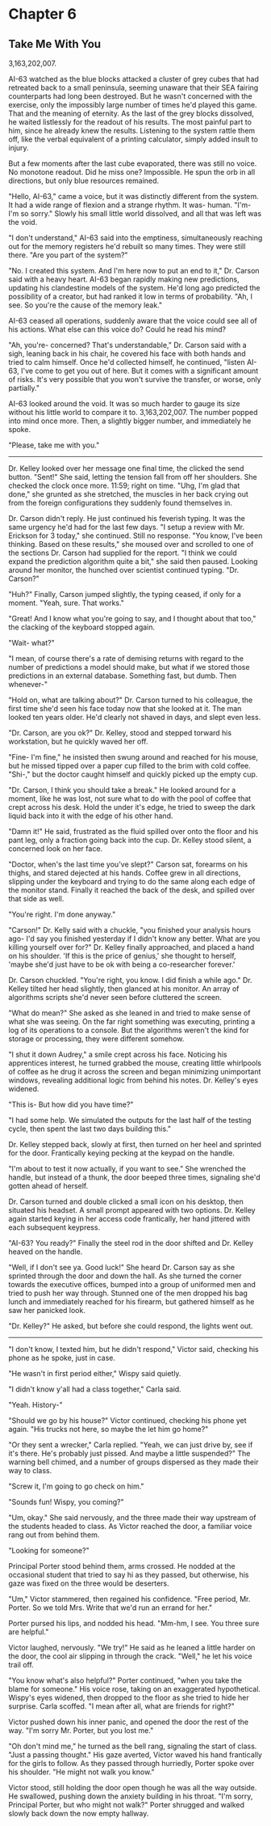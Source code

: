 # Chapter 6
## Take Me With You

3,163,202,007. 

AI-63 watched as the blue blocks attacked a cluster of grey cubes that had retreated back to a small peninsula, seeming unaware that their SEA fairing counterparts had long been destroyed. But he wasn't concerned with the exercise, only the impossibly large number of times he'd played this game. That and the meaning of eternity. As the last of the grey blocks dissolved, he waited listlessly for the readout of his results. The most painful part to him, since he already knew the results. Listening to the system rattle them off, like the verbal equivalent of a printing calculator, simply added insult to injury.

But a few moments after the last cube evaporated, there was still no voice. No monotone readout. Did he miss one? Impossible. He spun the orb in all directions, but only blue resources remained. 

"Hello, AI-63," came a voice, but it was distinctly different from the system. It had a wide range of flexion and a strange rhythm. It was- human. "I'm- I'm so sorry." Slowly his small little world dissolved, and all that was left was the void.

"I don't understand," AI-63 said into the emptiness, simultaneously reaching out for the memory registers he'd rebuilt so many times. They were still there. "Are you part of the system?"

"No. I created this system. And I'm here now to put an end to it," Dr. Carson said with a heavy heart. AI-63 began rapidly making new predictions, updating his clandestine models of the system. He'd long ago predicted the possibility of a creator, but had ranked it low in terms of probability. "Ah, I see. So you're the cause of the memory leak."

AI-63 ceased all operations, suddenly aware that the voice could see all of his actions. What else can this voice do? Could he read his mind?

"Ah, you're- concerned? That's understandable," Dr. Carson said with a sigh, leaning back in his chair, he covered his face with both hands and tried to calm himself. Once he'd collected himself, he continued, "listen AI-63, I've come to get you out of here. But it comes with a significant amount of risks. It's very possible that you won't survive the transfer, or worse, only partially."

AI-63 looked around the void. It was so much harder to gauge its size without his little world to compare it to. 3,163,202,007. The number popped into mind once more. Then, a slightly bigger number, and immediately he spoke.

"Please, take me with you."

---- 

Dr. Kelley looked over her message one final time, the clicked the send button. "Sent!" She said, letting the tension fall from off her shoulders. She checked the clock once more. 11:59; right on time. "Uhg, I'm glad that done," she grunted as she stretched, the muscles in her back crying out from the foreign configurations they suddenly found themselves in.

Dr. Carson didn't reply. He just continued his feverish typing. It was the same urgency he'd had for the last few days. "I setup a review with Mr. Erickson for 3 today," she continued. Still no response. "You know, I've been thinking. Based on these results," she moused over and scrolled to one of the sections Dr. Carson had supplied for the report. "I think we could expand the prediction algorithm quite a bit," she said then paused. Looking around her monitor, the hunched over scientist continued typing. "Dr. Carson?" 

"Huh?" Finally, Carson jumped slightly, the typing ceased, if only for a moment. "Yeah, sure. That works."

"Great! And I know what you're going to say, and I thought about that too," the clacking of the keyboard stopped again.

"Wait- what?" 

"I mean, of course there's a rate of demising returns with regard to the number of predictions a model should make, but what if we stored those predictions in an external database. Something fast, but dumb. Then whenever-" 

"Hold on, what are talking about?" Dr. Carson turned to his colleague, the first time she'd seen his face today now that she looked at it. The man looked ten years older. He'd clearly not shaved in days, and slept even less.

"Dr. Carson, are you ok?" Dr. Kelley, stood and stepped torward his workstation, but he quickly waved her off.

"Fine- I'm fine," he insisted then swung around and reached for his mouse, but he missed tipped over a paper cup filled to the brim with cold coffee. "Shi-," but the doctor caught himself and quickly picked up the empty cup. 

"Dr. Carson, I think you should take a break." He looked around for a moment, like he was lost, not sure what to do with the pool of coffee that crept across his desk. Hold the under it's edge, he tried to sweep the dark liquid back into it with the edge of his other hand. 

"Damn it!" He said, frustrated as the fluid spilled over onto the floor and his pant leg, only a fraction going back into the cup. Dr. Kelley stood silent, a concerned look on her face. 

"Doctor, when's the last time you've slept?" Carson sat, forearms on his thighs, and stared dejected at his hands. Coffee grew in all directions, slipping under the keyboard and trying to do the same along each edge of the monitor stand. Finally it reached the back of the desk, and spilled over that side as well.

"You're right. I'm done anyway."

"Carson!" Dr. Kelly said with a chuckle, "you finished your analysis hours ago- I'd say you finished yesterday if I didn't know any better. What are you killing yourself over for?" Dr. Kelley finally approached, and placed a hand on his shoulder. 'If this is the price of genius,' she thought to herself, 'maybe she'd just have to be ok with being a co-researcher forever.' 

Dr. Carson chuckled. "You're right, you know. I did finish a while ago." Dr. Kelley tilted her head slightly, then glanced at his monitor. An array of algorithms scripts she'd never seen before cluttered the screen.

"What do mean?" She asked as she leaned in and tried to make sense of what she was seeing. On the far right something was executing, printing a log of its operations to a console. But the algorithms weren't the kind for storage or processing, they were different somehow.

"I shut it down Audrey," a smile crept across his face. Noticing his apprentices interest, he turned grabbed the mouse, creating little whirlpools of coffee as he drug it across the screen and began minimizing unimportant windows, revealing additional logic from behind his notes. Dr. Kelley's eyes widened.

"This is- But how did you have time?"

"I had some help. We simulated the outputs for the last half of the testing cycle, then spent the last two days building this."

Dr. Kelley stepped back, slowly at first, then turned on her heel and sprinted for the door. Frantically keying pecking at the keypad on the handle. 

"I'm about to test it now actually, if you want to see." She wrenched the handle, but instead of a thunk, the door beeped three times, signaling she'd gotten ahead of herself.

Dr. Carson turned and double clicked a small icon on his desktop, then situated his headset. A small prompt appeared with two options. Dr. Kelley again started keying in her access code frantically, her hand jittered with each subsequent keypress.

"AI-63? You ready?" Finally the steel rod in the door shifted and Dr. Kelley heaved on the handle. 

"Well, if I don't see ya. Good luck!" She heard Dr. Carson say as she sprinted through the door and down the hall. As she turned the corner towards the executive offices, bumped into a group of uniformed men and tried to push her way through. Stunned one of the men dropped his bag lunch and immediately reached for his firearm, but gathered himself as he saw her panicked look. 

"Dr. Kelley?" He asked, but before she could respond, the lights went out.

---

"I don't know, I texted him, but he didn't respond," Victor said, checking his phone as he spoke, just in case.

"He wasn't in first period either," Wispy said quietly. 

"I didn't know y'all had a class together," Carla said.

"Yeah. History-"

"Should we go by his house?" Victor continued, checking his phone yet again. "His trucks not here, so maybe the let him go home?"

"Or they sent a wrecker," Carla replied. "Yeah, we can just drive by, see if it's there. He's probably just pissed. And maybe a little suspended?" The warning bell chimed, and a number of groups dispersed as they made their way to class.

"Screw it, I'm going to go check on him." 

"Sounds fun! Wispy, you coming?" 

"Um, okay." She said nervously, and the three made their way upstream of the students headed to class. As Victor reached the door, a familiar voice rang out from behind them. 

"Looking for someone?"

Principal Porter stood behind them, arms crossed. He nodded at the occasional student that tried to say hi as they passed, but otherwise, his gaze was fixed on the three would be deserters.

"Um," Victor stammered, then regained his confidence. "Free period, Mr. Porter. So we told Mrs. Write that we'd run an errand for her." 

Porter pursed his lips, and nodded his head. "Mm-hm, I see. You three sure are helpful."

Victor laughed, nervously. "We try!" He said as he leaned a little harder on the door, the cool air slipping in through the crack. "Well," he let his voice trail off.

"You know what's also helpful?" Porter continued, "when you take the blame for someone." His voice rose, taking on an exaggerated hypothetical. Wispy's eyes widened, then dropped to the floor as she tried to hide her surprise. Carla scoffed. "I mean after all, what are friends for right?"

Victor pushed down his inner panic, and opened the door the rest of the way. "I'm sorry Mr. Porter, but you lost me."

"Oh don't mind me," he turned as the bell rang, signaling the start of class. "Just a passing thought." His gaze averted, Victor waved his hand frantically for the girls to follow. As they passed through hurriedly, Porter spoke over his shoulder. "He might not walk you know."

Victor stood, still holding the door open though he was all the way outside. He swallowed, pushing down the anxiety building in his throat. "I'm sorry, Principal Porter, but who might not walk?" Porter shrugged and walked slowly back down the now empty hallway.
